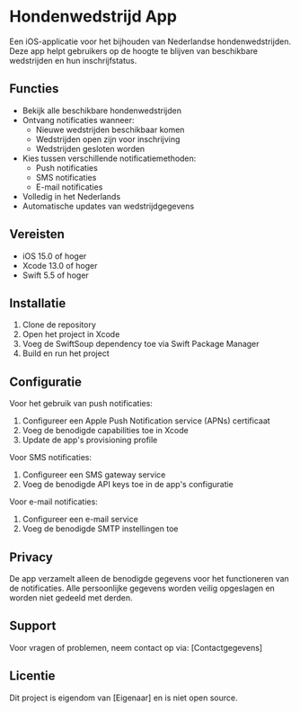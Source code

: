 # Hondenwedstrijd App

Een iOS-applicatie voor het bijhouden van Nederlandse hondenwedstrijden. Deze app helpt gebruikers op de hoogte te blijven van beschikbare wedstrijden en hun inschrijfstatus.

## Functies

- Bekijk alle beschikbare hondenwedstrijden
- Ontvang notificaties wanneer:
  - Nieuwe wedstrijden beschikbaar komen
  - Wedstrijden open zijn voor inschrijving
  - Wedstrijden gesloten worden
- Kies tussen verschillende notificatiemethoden:
  - Push notificaties
  - SMS notificaties
  - E-mail notificaties
- Volledig in het Nederlands
- Automatische updates van wedstrijdgegevens

## Vereisten

- iOS 15.0 of hoger
- Xcode 13.0 of hoger
- Swift 5.5 of hoger

## Installatie

1. Clone de repository
2. Open het project in Xcode
3. Voeg de SwiftSoup dependency toe via Swift Package Manager
4. Build en run het project

## Configuratie

Voor het gebruik van push notificaties:
1. Configureer een Apple Push Notification service (APNs) certificaat
2. Voeg de benodigde capabilities toe in Xcode
3. Update de app's provisioning profile

Voor SMS notificaties:
1. Configureer een SMS gateway service
2. Voeg de benodigde API keys toe in de app's configuratie

Voor e-mail notificaties:
1. Configureer een e-mail service
2. Voeg de benodigde SMTP instellingen toe

## Privacy

De app verzamelt alleen de benodigde gegevens voor het functioneren van de notificaties. Alle persoonlijke gegevens worden veilig opgeslagen en worden niet gedeeld met derden.

## Support

Voor vragen of problemen, neem contact op via:
[Contactgegevens]

## Licentie

Dit project is eigendom van [Eigenaar] en is niet open source. 